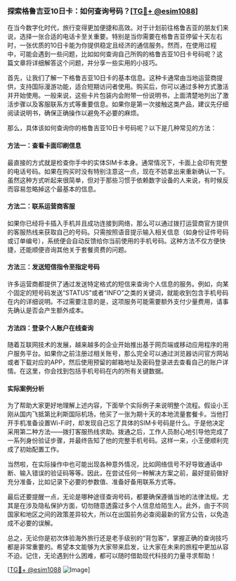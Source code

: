 ### 探索格鲁吉亚10日卡：如何查询号码？[[TG💪+ @esim1088](https://t.me/s/esim1088)]

在当今数字化时代，旅行变得更加便捷和高效。对于计划前往格鲁吉亚的朋友们来说，选择一张合适的电话卡至关重要。特别是当你需要在格鲁吉亚停留十天左右时，一张优质的10日卡能为你提供稳定且经济的通信服务。然而，在使用过程中，可能会遇到一些问题，比如如何查询自己所购的格鲁吉亚10日卡号码呢？这篇文章将详细解答这个问题，并分享一些实用的小技巧。

首先，让我们了解一下格鲁吉亚10日卡的基本信息。这种卡通常由当地运营商提供，支持国际漫游功能，适合短期访问者使用。购买后，你可以通过多种方式激活并开始使用。一般来说，这些卡片包装内会附带一份说明书，上面清楚地列出了激活步骤以及客服联系方式等重要信息。如果你是第一次接触这类产品，建议先仔细阅读说明书，确保正确操作以避免不必要的麻烦。

那么，具体该如何查询你的格鲁吉亚10日卡号码呢？以下是几种常见的方法：

#### 方法一：查看卡面印刷信息
最直接的方式就是检查你手中的实体SIM卡本身。通常情况下，卡面上会印有完整的电话号码。如果在购买时没有特别注意这一点，现在不妨拿出来重新确认一下。虽然这种方式听起来很简单，但对于那些习惯于依赖数字设备的人来说，有时候反而容易忽略掉这个最基本的信息。

#### 方法二：联系运营商客服
如果你已经将卡插入手机并且成功连接到网络，那么可以通过拨打运营商官方提供的客服热线来获取自己的号码。只需按照语音提示输入相关信息（如身份证件号码或订单编号），系统便会自动反馈给你当前使用的手机号码。这种方法不仅方便快捷，还能顺便咨询其他关于套餐资费的问题。

#### 方法三：发送短信指令至指定号码
许多运营商都提供了通过发送特定格式的短信来查询个人信息的服务。例如，向某个固定的短号码发送“STATUS”或者“INFO”之类的关键词，就能收到包含手机号码在内的详细说明。不过需要注意的是，这项服务可能需要额外支付少量费用，请事先确认是否会产生额外成本。

#### 方法四：登录个人账户在线查询
随着互联网技术的发展，越来越多的企业开始推出基于网页端或移动应用程序的用户服务平台。如果你之前注册过相关账号，那么完全可以通过浏览器访问官方网站或者下载对应的APP，然后使用预留的邮箱地址及密码登录进去查看自己的账户详情。在这里，你会找到包括手机号码在内的所有关键数据。

#### 实际案例分析
为了帮助大家更好地理解上述内容，下面举个实际例子来说明整个流程。假设小王刚从国内飞抵第比利斯国际机场，他买了一张为期十天的本地流量套餐卡。当他打开手机准备设置Wi-Fi时，却发现自己忘了具体的SIM卡号码是什么。于是他决定采用第二种方法——拨打客服热线求助。拨通之后，工作人员耐心地引导他完成了一系列身份验证步骤，并最终告知了他的完整手机号码。这样一来，小王便顺利完成了初始配置工作。

当然啦，在实际操作中也可能出现各种意外情况，比如网络信号不好导致通话中断、输入错误的验证码等等。因此，在尝试任何一种解决方案之前，最好提前做好充分准备，比如记录下必要的参数值、准备好备用联系方式等。

最后还要提醒一点，无论是哪种途径查询号码，都要确保遵循当地的法律法规。尤其是在涉及隐私保护方面，切勿随意透露过多个人信息给陌生人。此外，由于不同国家和地区之间的政策差异较大，所以在出国前务必查阅最新的官方公告，以免造成不必要的误解。

总之，无论你是初次体验海外旅行还是老手级别的“背包客”，掌握正确的查询技巧都是非常重要的。希望本文能够为大家带来启发，让大家在未来的旅程中更加从容不迫。记住，无论遇到什么困难，都可以随时借助现代科技的力量寻求帮助！

[[TG💪+ @esim1088](https://t.me/s/esim1088) ![Image](https://i.postimg.cc/4NQfJmqS/Snipaste-2025-05-13-00-14-12.png)]